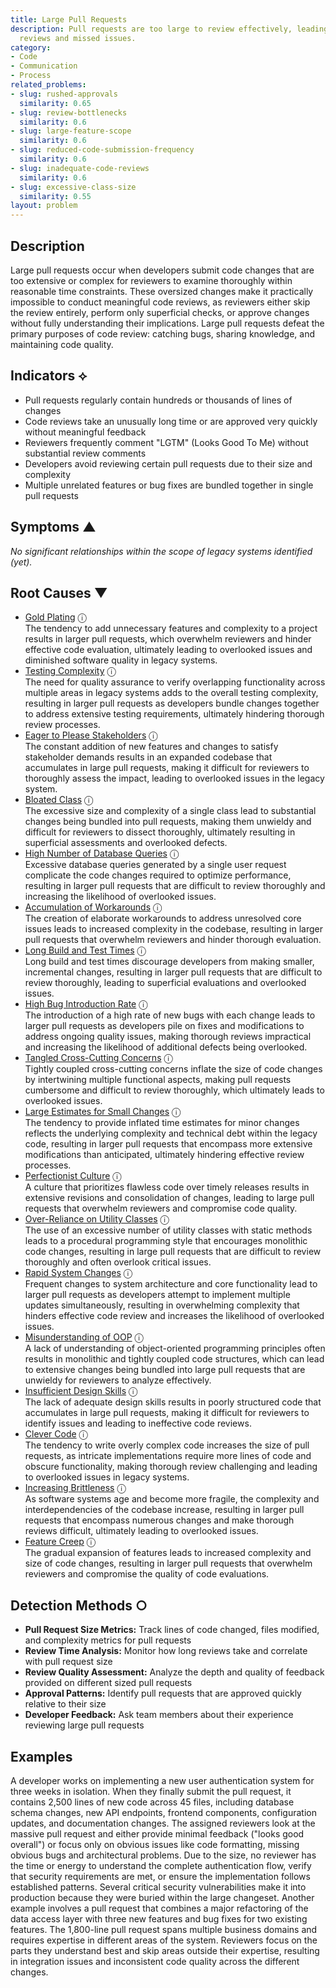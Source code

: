```yaml
---
title: Large Pull Requests
description: Pull requests are too large to review effectively, leading to superficial
  reviews and missed issues.
category:
- Code
- Communication
- Process
related_problems:
- slug: rushed-approvals
  similarity: 0.65
- slug: review-bottlenecks
  similarity: 0.6
- slug: large-feature-scope
  similarity: 0.6
- slug: reduced-code-submission-frequency
  similarity: 0.6
- slug: inadequate-code-reviews
  similarity: 0.6
- slug: excessive-class-size
  similarity: 0.55
layout: problem
---
```


## Description

Large pull requests occur when developers submit code changes that are too extensive or complex for reviewers to examine thoroughly within reasonable time constraints. These oversized changes make it practically impossible to conduct meaningful code reviews, as reviewers either skip the review entirely, perform only superficial checks, or approve changes without fully understanding their implications. Large pull requests defeat the primary purposes of code review: catching bugs, sharing knowledge, and maintaining code quality.


## Indicators ⟡
- Pull requests regularly contain hundreds or thousands of lines of changes
- Code reviews take an unusually long time or are approved very quickly without meaningful feedback
- Reviewers frequently comment "LGTM" (Looks Good To Me) without substantial review comments
- Developers avoid reviewing certain pull requests due to their size and complexity
- Multiple unrelated features or bug fixes are bundled together in single pull requests


## Symptoms ▲

*No significant relationships within the scope of legacy systems identified (yet).*

## Root Causes ▼

- [Gold Plating](gold-plating.md) <span class="info-tooltip" title="Confidence: 0.559, Strength: 0.866">ⓘ</span>
<br/>  The tendency to add unnecessary features and complexity to a project results in larger pull requests, which overwhelm reviewers and hinder effective code evaluation, ultimately leading to overlooked issues and diminished software quality in legacy systems.
- [Testing Complexity](testing-complexity.md) <span class="info-tooltip" title="Confidence: 0.522, Strength: 0.763">ⓘ</span>
<br/>  The need for quality assurance to verify overlapping functionality across multiple areas in legacy systems adds to the overall testing complexity, resulting in larger pull requests as developers bundle changes together to address extensive testing requirements, ultimately hindering thorough review processes.
- [Eager to Please Stakeholders](eager-to-please-stakeholders.md) <span class="info-tooltip" title="Confidence: 0.520, Strength: 0.753">ⓘ</span>
<br/>  The constant addition of new features and changes to satisfy stakeholder demands results in an expanded codebase that accumulates in large pull requests, making it difficult for reviewers to thoroughly assess the impact, leading to overlooked issues in the legacy system.
- [Bloated Class](bloated-class.md) <span class="info-tooltip" title="Confidence: 0.439, Strength: 0.844">ⓘ</span>
<br/>  The excessive size and complexity of a single class lead to substantial changes being bundled into pull requests, making them unwieldy and difficult for reviewers to dissect thoroughly, ultimately resulting in superficial assessments and overlooked defects.
- [High Number of Database Queries](high-number-of-database-queries.md) <span class="info-tooltip" title="Confidence: 0.427, Strength: 0.781">ⓘ</span>
<br/>  Excessive database queries generated by a single user request complicate the code changes required to optimize performance, resulting in larger pull requests that are difficult to review thoroughly and increasing the likelihood of overlooked issues.
- [Accumulation of Workarounds](accumulation-of-workarounds.md) <span class="info-tooltip" title="Confidence: 0.410, Strength: 0.678">ⓘ</span>
<br/>  The creation of elaborate workarounds to address unresolved core issues leads to increased complexity in the codebase, resulting in larger pull requests that overwhelm reviewers and hinder thorough evaluation.
- [Long Build and Test Times](long-build-and-test-times.md) <span class="info-tooltip" title="Confidence: 0.402, Strength: 0.720">ⓘ</span>
<br/>  Long build and test times discourage developers from making smaller, incremental changes, resulting in larger pull requests that are difficult to review thoroughly, leading to superficial evaluations and overlooked issues.
- [High Bug Introduction Rate](high-bug-introduction-rate.md) <span class="info-tooltip" title="Confidence: 0.389, Strength: 0.628">ⓘ</span>
<br/>  The introduction of a high rate of new bugs with each change leads to larger pull requests as developers pile on fixes and modifications to address ongoing quality issues, making thorough reviews impractical and increasing the likelihood of additional defects being overlooked.
- [Tangled Cross-Cutting Concerns](tangled-cross-cutting-concerns.md) <span class="info-tooltip" title="Confidence: 0.388, Strength: 0.808">ⓘ</span>
<br/>  Tightly coupled cross-cutting concerns inflate the size of code changes by intertwining multiple functional aspects, making pull requests cumbersome and difficult to review thoroughly, which ultimately leads to overlooked issues.
- [Large Estimates for Small Changes](large-estimates-for-small-changes.md) <span class="info-tooltip" title="Confidence: 0.382, Strength: 0.649">ⓘ</span>
<br/>  The tendency to provide inflated time estimates for minor changes reflects the underlying complexity and technical debt within the legacy code, resulting in larger pull requests that encompass more extensive modifications than anticipated, ultimately hindering effective review processes.
- [Perfectionist Culture](perfectionist-culture.md) <span class="info-tooltip" title="Confidence: 0.378, Strength: 0.810">ⓘ</span>
<br/>  A culture that prioritizes flawless code over timely releases results in extensive revisions and consolidation of changes, leading to large pull requests that overwhelm reviewers and compromise code quality.
- [Over-Reliance on Utility Classes](over-reliance-on-utility-classes.md) <span class="info-tooltip" title="Confidence: 0.368, Strength: 0.816">ⓘ</span>
<br/>  The use of an excessive number of utility classes with static methods leads to a procedural programming style that encourages monolithic code changes, resulting in large pull requests that are difficult to review thoroughly and often overlook critical issues.
- [Rapid System Changes](rapid-system-changes.md) <span class="info-tooltip" title="Confidence: 0.363, Strength: 0.613">ⓘ</span>
<br/>  Frequent changes to system architecture and core functionality lead to larger pull requests as developers attempt to implement multiple updates simultaneously, resulting in overwhelming complexity that hinders effective code review and increases the likelihood of overlooked issues.
- [Misunderstanding of OOP](misunderstanding-of-oop.md) <span class="info-tooltip" title="Confidence: 0.347, Strength: 0.870">ⓘ</span>
<br/>  A lack of understanding of object-oriented programming principles often results in monolithic and tightly coupled code structures, which can lead to extensive changes being bundled into large pull requests that are unwieldy for reviewers to analyze effectively.
- [Insufficient Design Skills](insufficient-design-skills.md) <span class="info-tooltip" title="Confidence: 0.331, Strength: 0.889">ⓘ</span>
<br/>  The lack of adequate design skills results in poorly structured code that accumulates in large pull requests, making it difficult for reviewers to identify issues and leading to ineffective code reviews.
- [Clever Code](clever-code.md) <span class="info-tooltip" title="Confidence: 0.314, Strength: 0.591">ⓘ</span>
<br/>  The tendency to write overly complex code increases the size of pull requests, as intricate implementations require more lines of code and obscure functionality, making thorough review challenging and leading to overlooked issues in legacy systems.
- [Increasing Brittleness](increasing-brittleness.md) <span class="info-tooltip" title="Confidence: 0.306, Strength: 0.703">ⓘ</span>
<br/>  As software systems age and become more fragile, the complexity and interdependencies of the codebase increase, resulting in larger pull requests that encompass numerous changes and make thorough reviews difficult, ultimately leading to overlooked issues.
- [Feature Creep](feature-creep.md) <span class="info-tooltip" title="Confidence: 0.301, Strength: 0.587">ⓘ</span>
<br/>  The gradual expansion of features leads to increased complexity and size of code changes, resulting in larger pull requests that overwhelm reviewers and compromise the quality of code evaluations.

## Detection Methods ○
- **Pull Request Size Metrics:** Track lines of code changed, files modified, and complexity metrics for pull requests
- **Review Time Analysis:** Monitor how long reviews take and correlate with pull request size
- **Review Quality Assessment:** Analyze the depth and quality of feedback provided on different sized pull requests
- **Approval Patterns:** Identify pull requests that are approved quickly relative to their size
- **Developer Feedback:** Ask team members about their experience reviewing large pull requests


## Examples

A developer works on implementing a new user authentication system for three weeks in isolation. When they finally submit the pull request, it contains 2,500 lines of new code across 45 files, including database schema changes, new API endpoints, frontend components, configuration updates, and documentation changes. The assigned reviewers look at the massive pull request and either provide minimal feedback ("looks good overall") or focus only on obvious issues like code formatting, missing obvious bugs and architectural problems. Due to the size, no reviewer has the time or energy to understand the complete authentication flow, verify that security requirements are met, or ensure the implementation follows established patterns. Several critical security vulnerabilities make it into production because they were buried within the large changeset. Another example involves a pull request that combines a major refactoring of the data access layer with three new features and bug fixes for two existing features. The 1,800-line pull request spans multiple business domains and requires expertise in different areas of the system. Reviewers focus on the parts they understand best and skip areas outside their expertise, resulting in integration issues and inconsistent code quality across the different changes.
